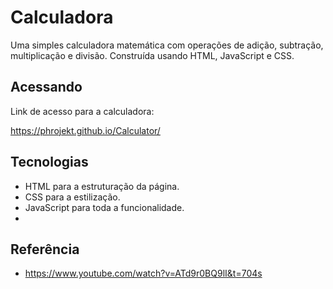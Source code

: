 
# Calculadora

Uma simples calculadora matemática com operações de adição, subtração, multiplicação e divisão. Construída usando HTML, JavaScript e CSS. 

## Acessando

Link de acesso para a calculadora: 

https://phrojekt.github.io/Calculator/

## Tecnologias

- HTML para a estruturação da página. 
- CSS para a estilização. 
- JavaScript para toda a funcionalidade.
- 
## Referência

 - https://www.youtube.com/watch?v=ATd9r0BQ9lI&t=704s
